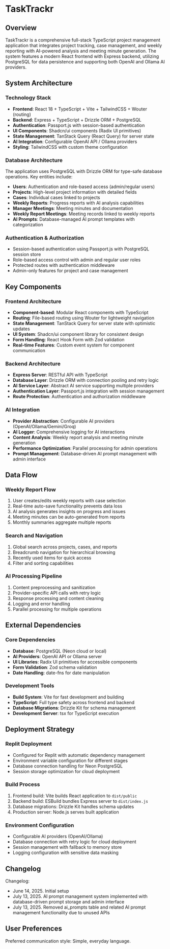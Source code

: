 # TaskTrackr

## Overview

TaskTrackr is a comprehensive full-stack TypeScript project management application that integrates project tracking, case management, and weekly reporting with AI-powered analysis and meeting minute generation. The system features a modern React frontend with Express backend, utilizing PostgreSQL for data persistence and supporting both OpenAI and Ollama AI providers.

## System Architecture

### Technology Stack
- **Frontend**: React 18 + TypeScript + Vite + TailwindCSS + Wouter (routing)
- **Backend**: Express + TypeScript + Drizzle ORM + PostgreSQL
- **Authentication**: Passport.js with session-based authentication
- **UI Components**: Shadcn/ui components (Radix UI primitives)
- **State Management**: TanStack Query (React Query) for server state
- **AI Integration**: Configurable OpenAI API / Ollama providers
- **Styling**: TailwindCSS with custom theme configuration

### Database Architecture
The application uses PostgreSQL with Drizzle ORM for type-safe database operations. Key entities include:

- **Users**: Authentication and role-based access (admin/regular users)
- **Projects**: High-level project information with detailed fields
- **Cases**: Individual cases linked to projects
- **Weekly Reports**: Progress reports with AI analysis capabilities
- **Manager Meetings**: Meeting minutes and documentation
- **Weekly Report Meetings**: Meeting records linked to weekly reports
- **AI Prompts**: Database-managed AI prompt templates with categorization

### Authentication & Authorization
- Session-based authentication using Passport.js with PostgreSQL session store
- Role-based access control with admin and regular user roles
- Protected routes with authentication middleware
- Admin-only features for project and case management

## Key Components

### Frontend Architecture
- **Component-based**: Modular React components with TypeScript
- **Routing**: File-based routing using Wouter for lightweight navigation
- **State Management**: TanStack Query for server state with optimistic updates
- **UI System**: Shadcn/ui component library for consistent design
- **Form Handling**: React Hook Form with Zod validation
- **Real-time Features**: Custom event system for component communication

### Backend Architecture
- **Express Server**: RESTful API with TypeScript
- **Database Layer**: Drizzle ORM with connection pooling and retry logic
- **AI Service Layer**: Abstract AI service supporting multiple providers
- **Authentication Layer**: Passport.js integration with session management
- **Route Protection**: Authentication and authorization middleware

### AI Integration
- **Provider Abstraction**: Configurable AI providers (OpenAI/Ollama/Gemini/Groq)
- **AI Logger**: Comprehensive logging for AI interactions
- **Content Analysis**: Weekly report analysis and meeting minute generation
- **Performance Optimization**: Parallel processing for admin operations
- **Prompt Management**: Database-driven AI prompt management with admin interface

## Data Flow

### Weekly Report Flow
1. User creates/edits weekly reports with case selection
2. Real-time auto-save functionality prevents data loss
3. AI analysis generates insights on progress and issues
4. Meeting minutes can be auto-generated from reports
5. Monthly summaries aggregate multiple reports

### Search and Navigation
1. Global search across projects, cases, and reports
2. Breadcrumb navigation for hierarchical browsing
3. Recently used items for quick access
4. Filter and sorting capabilities

### AI Processing Pipeline
1. Content preprocessing and sanitization
2. Provider-specific API calls with retry logic
3. Response processing and content cleaning
4. Logging and error handling
5. Parallel processing for multiple operations

## External Dependencies

### Core Dependencies
- **Database**: PostgreSQL (Neon cloud or local)
- **AI Providers**: OpenAI API or Ollama server
- **UI Libraries**: Radix UI primitives for accessible components
- **Form Validation**: Zod schema validation
- **Date Handling**: date-fns for date manipulation

### Development Tools
- **Build System**: Vite for fast development and building
- **TypeScript**: Full type safety across frontend and backend
- **Database Migrations**: Drizzle Kit for schema management
- **Development Server**: tsx for TypeScript execution

## Deployment Strategy

### Replit Deployment
- Configured for Replit with automatic dependency management
- Environment variable configuration for different stages
- Database connection handling for Neon PostgreSQL
- Session storage optimization for cloud deployment

### Build Process
1. Frontend build: Vite builds React application to `dist/public`
2. Backend build: ESBuild bundles Express server to `dist/index.js`
3. Database migrations: Drizzle Kit handles schema updates
4. Production server: Node.js serves built application

### Environment Configuration
- Configurable AI providers (OpenAI/Ollama)
- Database connection with retry logic for cloud deployment
- Session management with fallback to memory store
- Logging configuration with sensitive data masking

## Changelog

Changelog:
- June 14, 2025. Initial setup
- July 13, 2025. AI prompt management system implemented with database-driven prompt storage and admin interface
- July 13, 2025. Removed ai_prompts table and related AI prompt management functionality due to unused APIs

## User Preferences

Preferred communication style: Simple, everyday language.